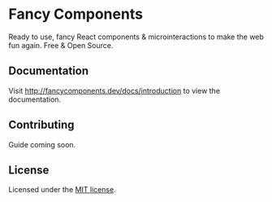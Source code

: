 # Fancy Components

Ready to use, fancy React components & microinteractions to make the web fun again. Free & Open Source.

## Documentation
Visit http://fancycomponents.dev/docs/introduction to view the documentation.

## Contributing
Guide coming soon.

## License
Licensed under the [MIT license](LICENSE).